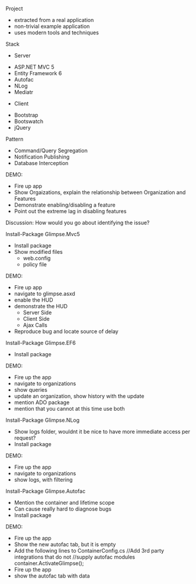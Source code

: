 Project
 * extracted from a real application
 * non-trivial example application
 * uses modern tools and techniques

Stack
 - Server
 * ASP.NET MVC 5 
 * Entity Framework 6
 * Autofac
 * NLog
 * Mediatr
 - Client
 * Bootstrap
 * Bootswatch
 * jQuery

Pattern
 * Command/Query Segregation
 * Notification Publishing
 * Database Interception
 

DEMO: 
 - Fire up app
 - Show Orgaizations, explain the relationship between Organization and Features
 - Demonstrate enabling/disabling a feature
 - Point out the extreme lag in disabling features

Discussion: How would you go about identifying the issue?


Install-Package Glimpse.Mvc5
 * Install package
 * Show modified files
   * web.config
   * policy file

DEMO: 
 - Fire up app
 - navigate to glimpse.asxd
 - enable the HUD
 - demonstrate the HUD
   - Server Side
   - Client Side
   - Ajax Calls
 - Reproduce bug and locate source of delay


Install-Package Glimpse.EF6
 * Install package

DEMO:
 - Fire up the app
 - navigate to organizations
 - show queries
 - update an organization, show history with the update
 - mention ADO package
 - mention that you cannot at this time use both


Install-Package Glimpse.NLog
 * Show logs folder, wouldnt it be nice to have more immediate access per request?
 * Install package

DEMO: 
 - Fire up the app
 - navigate to organizations
 - show logs, with filtering



Install-Package Glimpse.Autofac
 - Mention the container and lifetime scope
 - Can cause really hard to diagnose bugs
 - Install package

DEMO:
 - Fire up the app
 - Show the new autofac tab, but it is empty
 - Add the following lines to ContainerConfig.cs 
    //Add 3rd party integrations that do not 
    //supply autofac modules
    container.ActivateGlimpse();
 - Fire up the app
 - show the autofac tab with data